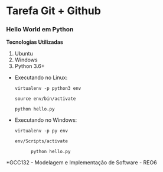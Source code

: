 # Tarefa Git + Github

### Hello World em Python

**Tecnologias Utilizadas**

1. Ubuntu
2. Windows
3. Python 3.6+


* Executando no Linux:

      virtualenv -p python3 env

      source env/bin/activate
      
      python hello.py

* Executando no Windows:

      virtualenv -p py env

      env/Scripts/activate

			python hello.py
			

*GCC132 - Modelagem e Implementação de Software - REO6